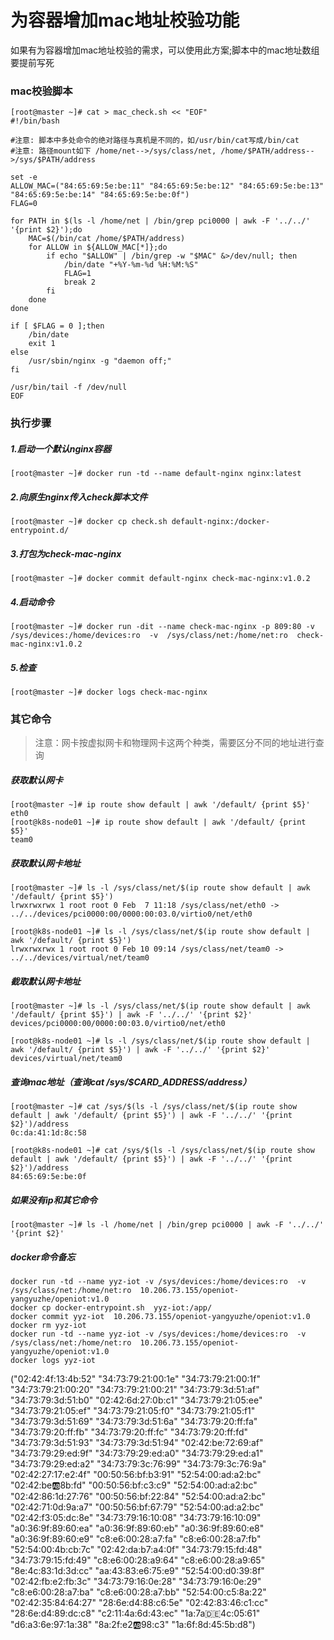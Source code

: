 # 为容器增加mac地址校验功能

如果有为容器增加mac地址校验的需求，可以使用此方案;脚本中的mac地址数组要提前写死

### mac校验脚本

```
[root@master ~]# cat > mac_check.sh << "EOF"
#!/bin/bash

#注意: 脚本中多处命令的绝对路径与真机是不同的，如/usr/bin/cat写成/bin/cat
#注意: 路径mount如下 /home/net-->/sys/class/net, /home/$PATH/address-->/sys/$PATH/address

set -e
ALLOW_MAC=("84:65:69:5e:be:11" "84:65:69:5e:be:12" "84:65:69:5e:be:13" "84:65:69:5e:be:14" "84:65:69:5e:be:0f")
FLAG=0

for PATH in $(ls -l /home/net | /bin/grep pci0000 | awk -F '../../' '{print $2}');do
    MAC=$(/bin/cat /home/$PATH/address)
    for ALLOW in ${ALLOW_MAC[*]};do
        if echo "$ALLOW" | /bin/grep -w "$MAC" &>/dev/null; then
            /bin/date "+%Y-%m-%d %H:%M:%S"
            FLAG=1
            break 2
        fi
    done
done

if [ $FLAG = 0 ];then
    /bin/date
    exit 1
else
    /usr/sbin/nginx -g "daemon off;"
fi

/usr/bin/tail -f /dev/null
EOF
```

### 执行步骤

##### 1.启动一个默认nginx容器

```
[root@master ~]# docker run -td --name default-nginx nginx:latest
```

##### 2.向原生nginx传入check脚本文件

```
[root@master ~]# docker cp check.sh default-nginx:/docker-entrypoint.d/
```

##### 3.打包为check-mac-nginx

```
[root@master ~]# docker commit default-nginx check-mac-nginx:v1.0.2
```

##### 4.启动命令

```
[root@master ~]# docker run -dit --name check-mac-nginx -p 809:80 -v /sys/devices:/home/devices:ro  -v  /sys/class/net:/home/net:ro  check-mac-nginx:v1.0.2
```

##### 5.检查

```
[root@master ~]# docker logs check-mac-nginx
```

### 其它命令

> 注意：网卡按虚拟网卡和物理网卡这两个种类，需要区分不同的地址进行查询

##### 获取默认网卡

```
[root@master ~]# ip route show default | awk '/default/ {print $5}'
eth0
[root@k8s-node01 ~]# ip route show default | awk '/default/ {print $5}'
team0
```

##### 获取默认网卡地址

```
[root@master ~]# ls -l /sys/class/net/$(ip route show default | awk '/default/ {print $5}')
lrwxrwxrwx 1 root root 0 Feb  7 11:18 /sys/class/net/eth0 -> ../../devices/pci0000:00/0000:00:03.0/virtio0/net/eth0
```

```
[root@k8s-node01 ~]# ls -l /sys/class/net/$(ip route show default | awk '/default/ {print $5}')
lrwxrwxrwx 1 root root 0 Feb 10 09:14 /sys/class/net/team0 -> ../../devices/virtual/net/team0
```

##### 截取默认网卡地址

```
[root@master ~]# ls -l /sys/class/net/$(ip route show default | awk '/default/ {print $5}') | awk -F '../../' '{print $2}'
devices/pci0000:00/0000:00:03.0/virtio0/net/eth0
```

```
[root@k8s-node01 ~]# ls -l /sys/class/net/$(ip route show default | awk '/default/ {print $5}') | awk -F '../../' '{print $2}'
devices/virtual/net/team0
```

##### 查询mac地址（查询cat /sys/$CARD_ADDRESS/address）

```
[root@master ~]# cat /sys/$(ls -l /sys/class/net/$(ip route show default | awk '/default/ {print $5}') | awk -F '../../' '{print $2}')/address
0c:da:41:1d:8c:58
```

```
[root@k8s-node01 ~]# cat /sys/$(ls -l /sys/class/net/$(ip route show default | awk '/default/ {print $5}') | awk -F '../../' '{print $2}')/address
84:65:69:5e:be:0f
```

##### 如果没有ip和其它命令

```
[root@master ~]# ls -l /home/net | /bin/grep pci0000 | awk -F '../../' '{print $2}'
```

##### docker命令备忘
```
docker run -td --name yyz-iot -v /sys/devices:/home/devices:ro  -v  /sys/class/net:/home/net:ro  10.206.73.155/openiot-yangyuzhe/openiot:v1.0
docker cp docker-entrypoint.sh  yyz-iot:/app/
docker commit yyz-iot  10.206.73.155/openiot-yangyuzhe/openiot:v1.0
docker rm yyz-iot
docker run -td --name yyz-iot -v /sys/devices:/home/devices:ro  -v  /sys/class/net:/home/net:ro  10.206.73.155/openiot-yangyuzhe/openiot:v1.0
docker logs yyz-iot
```

("02:42:4f:13:4b:52" "34:73:79:21:00:1e" "34:73:79:21:00:1f" "34:73:79:21:00:20" "34:73:79:21:00:21" "34:73:79:3d:51:af" "34:73:79:3d:51:b0" "02:42:6d:27:0b:c1" "34:73:79:21:05:ee" "34:73:79:21:05:ef" "34:73:79:21:05:f0" "34:73:79:21:05:f1" "34:73:79:3d:51:69" "34:73:79:3d:51:6a" "34:73:79:20:ff:fa" "34:73:79:20:ff:fb" "34:73:79:20:ff:fc" "34:73:79:20:ff:fd" "34:73:79:3d:51:93" "34:73:79:3d:51:94" "02:42:be:72:69:af" "34:73:79:29:ed:9f" "34:73:79:29:ed:a0" "34:73:79:29:ed:a1" "34:73:79:29:ed:a2" "34:73:79:3c:76:99" "34:73:79:3c:76:9a" "02:42:27:17:e2:4f" "00:50:56:bf:b3:91" "52:54:00:ad:a2:bc" "02:42:be:ab:8b:fd" "00:50:56:bf:c3:c9" "52:54:00:ad:a2:bc" "02:42:86:1d:27:76" "00:50:56:bf:22:84" "52:54:00:ad:a2:bc" "02:42:71:0d:9a:a7" "00:50:56:bf:67:79" "52:54:00:ad:a2:bc" "02:42:f3:05:dc:8e" "34:73:79:16:10:08" "34:73:79:16:10:09" "a0:36:9f:89:60:ea" "a0:36:9f:89:60:eb" "a0:36:9f:89:60:e8" "a0:36:9f:89:60:e9" "c8:e6:00:28:a7:fa" "c8:e6:00:28:a7:fb" "52:54:00:4b:cb:7c" "02:42:da:b7:a4:0f" "34:73:79:15:fd:48" "34:73:79:15:fd:49" "c8:e6:00:28:a9:64" "c8:e6:00:28:a9:65" "8e:4c:83:1d:3d:cc" "aa:43:83:e6:75:e9" "52:54:00:d0:39:8f" "02:42:fb:e2:fb:3c" "34:73:79:16:0e:28" "34:73:79:16:0e:29" "c8:e6:00:28:a7:ba" "c8:e6:00:28:a7:bb" "52:54:00:c5:8a:22" "02:42:35:84:64:27" "28:6e:d4:88:c6:5e" "02:42:83:46:c1:cc" "28:6e:d4:89:dc:c8" "c2:11:4a:6d:43:ec" "1a:7a:de:4c:05:61" "d6:a3:6e:97:1a:38" "8a:2f:e2:ab:98:c3" "1a:6f:8d:45:5b:d8")
